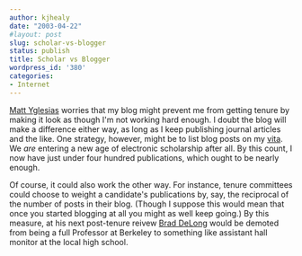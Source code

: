 ```yaml
---
author: kjhealy
date: "2003-04-22"
#layout: post
slug: scholar-vs-blogger
status: publish
title: Scholar vs Blogger
wordpress_id: '380'
categories:
- Internet
---
```


[Matt Yglesias](http://www.matthewyglesias.com/archives/000143.html#000143) worries that my blog might prevent me from getting tenure by making it look as though I'm not working hard enough. I doubt the blog will make a difference either way, as long as I keep publishing journal articles and the like. One strategy, however, might be to list blog posts on my [vita](http://www.u.arizona.edu/~kjhealy/vita.php3). We *are* entering a new age of electronic scholarship after all. By this count, I now have just under four hundred publications, which ought to be nearly enough.

Of course, it could also work the other way. For instance, tenure committees could choose to weight a candidate's publications by, say, the reciprocal of the number of posts in their blog. (Though I suppose this would mean that once you started blogging at all you might as well keep going.) By this measure, at his next post-tenure reivew [Brad DeLong](http://www.j-bradford-delong.net/movable_type/) would be demoted from being a full Professor at Berkeley to something like assistant hall monitor at the local high school.
